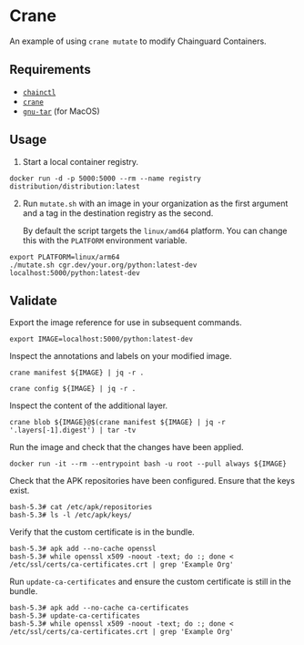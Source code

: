 # Crane

An example of using `crane mutate` to modify Chainguard Containers.

## Requirements

- [`chainctl`](https://edu.chainguard.dev/chainguard/chainctl-usage/how-to-install-chainctl/)
- [`crane`](https://github.com/google/go-containerregistry/tree/main/cmd/crane)
- [`gnu-tar`](https://formulae.brew.sh/formula/gnu-tar) (for MacOS)

## Usage

1. Start a local container registry.

```
docker run -d -p 5000:5000 --rm --name registry distribution/distribution:latest
```

2. Run `mutate.sh` with an image in your organization as the first argument and
   a tag in the destination registry as the second.

   By default the script targets the `linux/amd64` platform. You can change
   this with the `PLATFORM` environment variable.

```
export PLATFORM=linux/arm64
./mutate.sh cgr.dev/your.org/python:latest-dev localhost:5000/python:latest-dev
```

## Validate

Export the image reference for use in subsequent commands.

```
export IMAGE=localhost:5000/python:latest-dev
```

Inspect the annotations and labels on your modified image.

```
crane manifest ${IMAGE} | jq -r .
```

```
crane config ${IMAGE} | jq -r .
```

Inspect the content of the additional layer.

```
crane blob ${IMAGE}@$(crane manifest ${IMAGE} | jq -r '.layers[-1].digest') | tar -tv
```

Run the image and check that the changes have been
applied.

```
docker run -it --rm --entrypoint bash -u root --pull always ${IMAGE}
```

Check that the APK repositories have been configured. Ensure that the keys exist.

```
bash-5.3# cat /etc/apk/repositories
bash-5.3# ls -l /etc/apk/keys/
```

Verify that the custom certificate is in the bundle.

```
bash-5.3# apk add --no-cache openssl
bash-5.3# while openssl x509 -noout -text; do :; done < /etc/ssl/certs/ca-certificates.crt | grep 'Example Org'
```

Run `update-ca-certificates` and ensure the custom certificate is still in the
bundle.

```
bash-5.3# apk add --no-cache ca-certificates
bash-5.3# update-ca-certificates 
bash-5.3# while openssl x509 -noout -text; do :; done < /etc/ssl/certs/ca-certificates.crt | grep 'Example Org'
```
